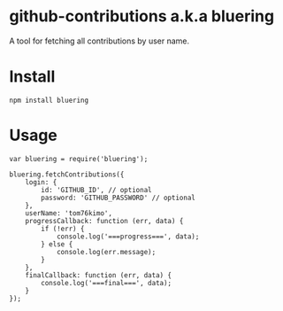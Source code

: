 # github-contributions a.k.a bluering

A tool for fetching all contributions by user name.

# Install 
```
npm install bluering
```
# Usage
```
var bluering = require('bluering');

bluering.fetchContributions({
    login: {
        id: 'GITHUB_ID', // optional
        password: 'GITHUB_PASSWORD' // optional
    },
    userName: 'tom76kimo',
    progressCallback: function (err, data) {
        if (!err) {
            console.log('===progress===', data);
        } else {
            console.log(err.message);
        }
    },
    finalCallback: function (err, data) {
        console.log('===final===', data);
    }
});
```
